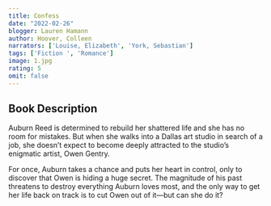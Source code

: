 ```yaml
---
title: Confess
date: "2022-02-26"
blogger: Lauren Hamann
author: Hoover, Colleen
narrators: ['Louise, Elizabeth', 'York, Sebastian']
tags: ['Fiction ', 'Romance']
image: 1.jpg
rating: 5
omit: false
---
```



## Book Description 

Auburn Reed is determined to rebuild her shattered life and she has no room for mistakes. But when she walks into a Dallas art studio in search of a job, she doesn’t expect to become deeply attracted to the studio’s enigmatic artist, Owen Gentry.

For once, Auburn takes a chance and puts her heart in control, only to discover that Owen is hiding a huge secret. The magnitude of his past threatens to destroy everything Auburn loves most, and the only way to get her life back on track is to cut Owen out of it—but can she do it?
